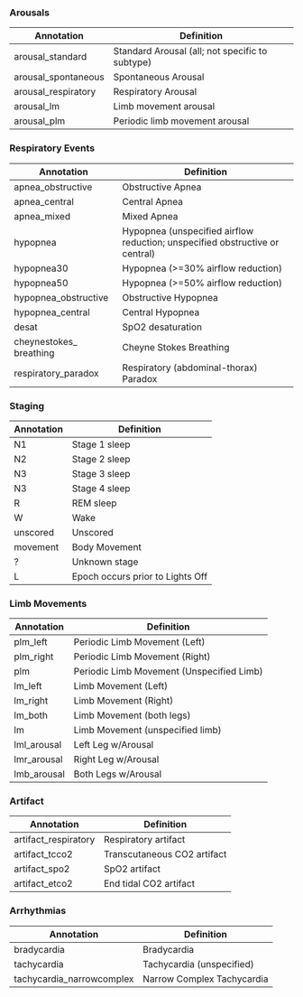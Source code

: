 ### Arousals
| Annotation                 | Definition                              |
| -------------------------- | --------------------------------------- |
| arousal\_standard          | Standard Arousal (all; not specific to subtype)                       |
| arousal\_spontaneous       | Spontaneous Arousal                     |                        
| arousal\_respiratory       | Respiratory Arousal                     |
| arousal\_lm                | Limb movement arousal                   |
| arousal\_plm               | Periodic limb movement arousal          |

### Respiratory Events
| Annotation                 | Definition                              |
| -------------------------- | --------------------------------------- |
| apnea\_obstructive         | Obstructive Apnea                       |
| apnea\_central             | Central Apnea                           |
| apnea\_mixed               | Mixed Apnea                             |
| hypopnea                   | Hypopnea (unspecified airflow reduction; unspecified obstructive or central)|
| hypopnea30                 | Hypopnea (>=30% airflow reduction) |
| hypopnea50                 | Hypopnea (>=50% airflow reduction) |
| hypopnea\_obstructive      | Obstructive Hypopnea                    |
|hypopnea\_central           | Central Hypopnea                     |
| desat                      | SpO2 desaturation                       |
| cheynestokes\_ breathing | Cheyne Stokes Breathing            |
| respiratory\_paradox       | Respiratory (abdominal-thorax) Paradox                     |


### Staging
| Annotation                 | Definition                              |
| -------------------------- | --------------------------------------- |
| N1                      | Stage 1 sleep                           |
| N2                      | Stage 2 sleep                           |
| N3                      | Stage 3 sleep                           |
| N3                      | Stage 4 sleep                           |
| R                        | REM sleep                               |
| W                       | Wake                                    |
| unscored                   | Unscored                                |
| movement                   | Body Movement                           |
| ?                          | Unknown stage                           |
| L                          | Epoch occurs prior to Lights Off        |
### Limb Movements
| Annotation                 | Definition                              |
| -------------------------- | --------------------------------------- |
| plm\_left                  | Periodic Limb Movement (Left)           |
| plm\_right                 | Periodic Limb Movement (Right)          |
| plm                        | Periodic Limb Movement (Unspecified Limb)|
| lm\_left                   | Limb Movement (Left)                    |
| lm\_right                  | Limb Movement (Right)                   |
| lm\_both                   | Limb Movement (both legs)               |
| lm                         | Limb Movement (unspecified limb)        |
| lml\_arousal               | Left Leg w/Arousal                      |
| lmr\_arousal               | Right Leg w/Arousal                     |
| lmb\_arousal               | Both Legs w/Arousal                     |
### Artifact
| Annotation                 | Definition                              |
| -------------------------- | --------------------------------------- |
| artifact\_respiratory      | Respiratory artifact                    |
| artifact\_tcco2            | Transcutaneous CO2 artifact             |
| artifact\_spo2             | SpO2 artifact                           |
| artifact\_etco2            | End tidal CO2 artifact                  |
### Arrhythmias
| Annotation                 | Definition                              |
| -------------------------- | --------------------------------------- |
| bradycardia                | Bradycardia                             |
| tachycardia                | Tachycardia (unspecified)                            |
| tachycardia\_narrowcomplex | Narrow Complex Tachycardia              |

